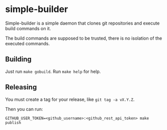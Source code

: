 simple-builder
==============

Simple-builder is a simple daemon that clones git repositories and execute build
commands on it.

The build commands are supposed to be trusted, there is no isolation of the
executed commands.

Building
--------

Just run `make gobuild`. Run `make help` for help.

Releasing
---------

You must create a tag for your release, like `git tag -a vX.Y.Z`.

Then you can run:

    GITHUB_USER_TOKEN=<github_username>:<github_rest_api_token> make publish
